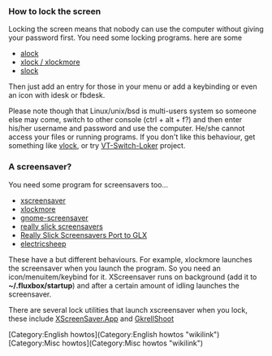 ### How to lock the screen

Locking the screen means that nobody can use the computer without giving your password first. You need some locking programs. here are some

-   [alock](http://darkshed.net/projects/alock)
-   [xlock / xlockmore](http://www.tux.org/~bagleyd/xlockmore.html)
-   [slock](http://tools.suckless.org/slock)

Then just add an entry for those in your menu or add a keybinding or even an icon with idesk or fbdesk.

Please note though that Linux/unix/bsd is multi-users system so someone else may come, switch to other console (ctrl + alt + f?) and then enter his/her username and password and use the computer. He/she cannot access your files or running programs. If you don't like this behaviour, get something like [vlock](http://freecode.com/projects/vlock), or try [VT-Switch-Loker](https://github.com/MatenViro/vt-switch-locker) project.

### A screensaver?

You need some program for screensavers too...

-   [xscreensaver](http://www.jwz.org/xscreensaver/)
-   [xlockmore](http://www.tux.org/~bagleyd/xlockmore.html)
-   [gnome-screensaver](http://live.gnome.org/GnomeScreensaver)
-   [really slick screensavers](http://www.reallyslick.com/)
-   [Really Slick Screensavers Port to GLX](http://rss-glx.sourceforge.net/)
-   [electricsheep](http://electricsheep.org/)

These have a but different behaviours. For example, xlockmore launches the screensaver when you launch the program. So you need an icon/menuitem/keybind for it. XScreensaver runs on background (add it to **\~/.fluxbox/startup**) and after a certain amount of idling launches the screensaver.

There are several lock utilities that launch xscreensaver when you lock, these include [XScreenSaver.App](http://xscreensaverapp.sourceforge.net/) and [GkrellShoot](http://gkrellshoot.sourceforge.net/)

[Category:English howtos](Category:English howtos "wikilink") [Category:Misc howtos](Category:Misc howtos "wikilink")
